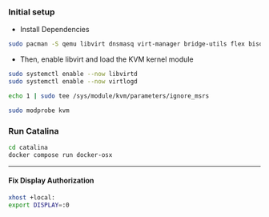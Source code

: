 ### Initial setup

- Install Dependencies

```bash
sudo pacman -S qemu libvirt dnsmasq virt-manager bridge-utils flex bison iptables-nft edk2-ovmf

```

- Then, enable libvirt and load the KVM kernel module

```bash
sudo systemctl enable --now libvirtd
sudo systemctl enable --now virtlogd

echo 1 | sudo tee /sys/module/kvm/parameters/ignore_msrs

sudo modprobe kvm
```


### Run Catalina

```bash
cd catalina 
docker compose run docker-osx
```
---

#### Fix Display Authorization

```bash
xhost +local:
export DISPLAY=:0
```